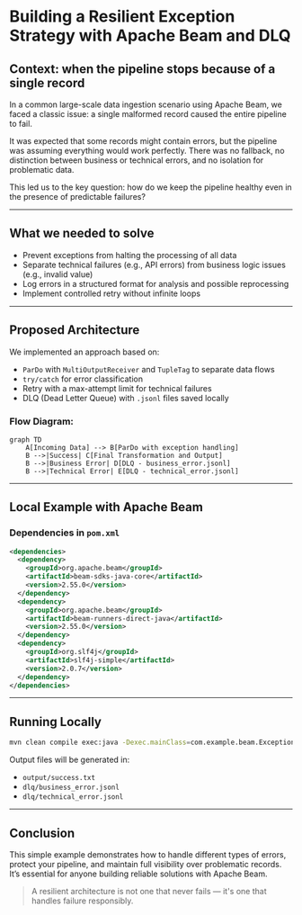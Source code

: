 # Building a Resilient Exception Strategy with Apache Beam and DLQ

## Context: when the pipeline stops because of a single record

In a common large-scale data ingestion scenario using Apache Beam, we faced a classic issue: a single malformed record caused the entire pipeline to fail.

It was expected that some records might contain errors, but the pipeline was assuming everything would work perfectly. There was no fallback, no distinction between business or technical errors, and no isolation for problematic data.

This led us to the key question: how do we keep the pipeline healthy even in the presence of predictable failures?

---

## What we needed to solve

- Prevent exceptions from halting the processing of all data
- Separate technical failures (e.g., API errors) from business logic issues (e.g., invalid value)
- Log errors in a structured format for analysis and possible reprocessing
- Implement controlled retry without infinite loops

---

## Proposed Architecture

We implemented an approach based on:

- `ParDo` with `MultiOutputReceiver` and `TupleTag` to separate data flows
- `try/catch` for error classification
- Retry with a max-attempt limit for technical failures
- DLQ (Dead Letter Queue) with `.jsonl` files saved locally

### Flow Diagram:

```mermaid
graph TD
    A[Incoming Data] --> B[ParDo with exception handling]
    B -->|Success| C[Final Transformation and Output]
    B -->|Business Error| D[DLQ - business_error.jsonl]
    B -->|Technical Error| E[DLQ - technical_error.jsonl]
```

---

## Local Example with Apache Beam

### Dependencies in `pom.xml`

```xml
<dependencies>
  <dependency>
    <groupId>org.apache.beam</groupId>
    <artifactId>beam-sdks-java-core</artifactId>
    <version>2.55.0</version>
  </dependency>
  <dependency>
    <groupId>org.apache.beam</groupId>
    <artifactId>beam-runners-direct-java</artifactId>
    <version>2.55.0</version>
  </dependency>
  <dependency>
    <groupId>org.slf4j</groupId>
    <artifactId>slf4j-simple</artifactId>
    <version>2.0.7</version>
  </dependency>
</dependencies>
```

---

## Running Locally

```bash
mvn clean compile exec:java -Dexec.mainClass=com.example.beam.ExceptionHandlingPipeline
```

Output files will be generated in:
- `output/success.txt`
- `dlq/business_error.jsonl`
- `dlq/technical_error.jsonl`

---

## Conclusion

This simple example demonstrates how to handle different types of errors, protect your pipeline, and maintain full visibility over problematic records. It’s essential for anyone building reliable solutions with Apache Beam.

> A resilient architecture is not one that never fails — it's one that handles failure responsibly.
